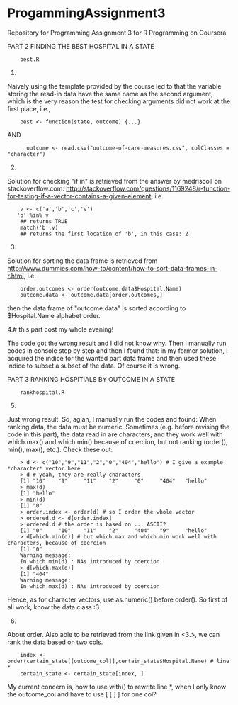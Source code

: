 ProgammingAssignment3
=====================

Repository for Programming Assignment 3 for R Programming on Coursera

PART 2 FINDING THE BEST HOSPITAL IN A STATE

        best.R

1.
Naively using the template provided by the course led to that the variable storing the read-in data have the same name as the second argument, which is the very reason the test for checking arguments did not work at the first place, i.e.,

        best <- function(state, outcome) {...}
AND

          outcome <- read.csv("outcome-of-care-measures.csv", colClasses = "character")

2.
Solution for checking "if in" is retrieved from the answer by medriscoll on stackoverflow.com: http://stackoverflow.com/questions/1169248/r-function-for-testing-if-a-vector-contains-a-given-element, i.e.

        v <- c('a','b','c','e')
       'b' %in% v
        ## returns TRUE
        match('b',v)
        ## returns the first location of 'b', in this case: 2

3.
Solution for sorting the data frame is retrieved from http://www.dummies.com/how-to/content/how-to-sort-data-frames-in-r.html, i.e.

        order.outcomes <- order(outcome.data$Hospital.Name)
        outcome.data <- outcome.data[order.outcomes,]

then the data frame of "outcome.data" is sorted according to $Hospital.Name alphabet order.

4.# this part cost my whole evening!

The code got the wrong result and I did not know why. Then I manually run codes in console step by step and then I found that:
in my former solution, I acquired the indice for the wanted part data frame and then used these indice to subset a subset of the data. Of course it is wrong.

PART 3 RANKING HOSPITIALS BY OUTCOME IN A STATE

        rankhospital.R
        
5.
Just wrong result. So, agian, I manually run the codes and found:
When ranking data, the data must be numeric. Sometimes (e.g. before revising the code in this part), the data read in are characters, and they work well with which.max() and which.min() because of coercion, but not ranking (order(), min(), max(), etc.). Check these out:

        > d <- c("10","9","11","2","0","404","hello") # I give a example *character* vector here
        > d # yeah, they are really characters
        [1] "10"    "9"     "11"    "2"     "0"     "404"   "hello"
        > max(d)
        [1] "hello"
        > min(d)
        [1] "0"
        > order.index <- order(d) # so I order the whole vector
        > ordered.d <- d[order.index]
        > ordered.d # the order is based on ... ASCII?
        [1] "0"     "10"    "11"    "2"     "404"   "9"     "hello"
        > d[which.min(d)] # but which.max and which.min work well with characters, because of coercion
        [1] "0"
        Warning message:
        In which.min(d) : NAs introduced by coercion
        > d[which.max(d)]
        [1] "404"
        Warning message:
        In which.max(d) : NAs introduced by coercion

Hence, as for character vectors, use as.numeric() before order(). So first of all work, know the data class :3

6.
About order.
Also able to be retrieved from the link given in <3.>, we can rank the data based on two cols.

        index <- order(certain_state[[outcome_col]],certain_state$Hospital.Name) # line *
        certain_state <- certain_state[index, ]
        
<?> My current concern is, how to use with() to rewrite line *, when I only know the outcome_col and have to use [ [ ] ] for one col?
